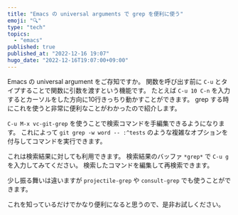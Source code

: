 ```yaml
---
title: "Emacs の universal arguments で grep を便利に使う"
emoji: "🔍"
type: "tech"
topics:
  - "emacs"
published: true
published_at: "2022-12-16 19:07"
hugo_date: "2022-12-16T19:07:00+09:00"
---
```


Emacs の universal argument をご存知ですか。 関数を呼び出す前に `C-u` とタイプすることで関数に引数を渡すという機能です。 たとえば `C-u 10 C-n` を入力するとカーソルをした方向に10行きっちり動かすことができます。 grep する時にこれを使うと非常に便利なことがわかったので紹介します。

`C-u M-x vc-git-grep` を使うことで検索コマンドを手編集できるようになります。 これによって `git grep -w word -- :^tests` のような複雑なオプションを付与してコマンドを実行できます。

これは検索結果に対しても利用できます。 検索結果のバッファ `*grep*` で `C-u g` を入力してみてください。 検索したコマンドを編集して再検索できます。

少し振る舞いは違いますが `projectile-grep` や `consult-grep` でも使うことができます。

これを知っているだけでかなり便利になると思うので、是非お試しください。
